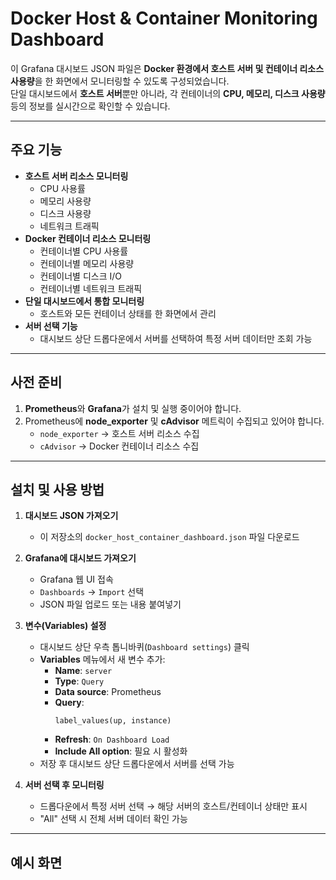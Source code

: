# Docker Host & Container Monitoring Dashboard

이 Grafana 대시보드 JSON 파일은 **Docker 환경에서 호스트 서버 및 컨테이너 리소스 사용량**을 한 화면에서 모니터링할 수 있도록 구성되었습니다.  
단일 대시보드에서 **호스트 서버**뿐만 아니라, 각 컨테이너의 **CPU, 메모리, 디스크 사용량**등의 정보를 실시간으로 확인할 수 있습니다.

---

## 주요 기능

- **호스트 서버 리소스 모니터링**
  - CPU 사용률
  - 메모리 사용량
  - 디스크 사용량
  - 네트워크 트래픽
- **Docker 컨테이너 리소스 모니터링**
  - 컨테이너별 CPU 사용률
  - 컨테이너별 메모리 사용량
  - 컨테이너별 디스크 I/O
  - 컨테이너별 네트워크 트래픽
- **단일 대시보드에서 통합 모니터링**
  - 호스트와 모든 컨테이너 상태를 한 화면에서 관리
- **서버 선택 기능**
  - 대시보드 상단 드롭다운에서 서버를 선택하여 특정 서버 데이터만 조회 가능

---

## 사전 준비

1. **Prometheus**와 **Grafana**가 설치 및 실행 중이어야 합니다.
2. Prometheus에 **node_exporter** 및 **cAdvisor** 메트릭이 수집되고 있어야 합니다.
   - `node_exporter` → 호스트 서버 리소스 수집
   - `cAdvisor` → Docker 컨테이너 리소스 수집

---

## 설치 및 사용 방법

1. **대시보드 JSON 가져오기**
   - 이 저장소의 `docker_host_container_dashboard.json` 파일 다운로드

2. **Grafana에 대시보드 가져오기**
   - Grafana 웹 UI 접속
   - `Dashboards` → `Import` 선택
   - JSON 파일 업로드 또는 내용 붙여넣기

3. **변수(Variables) 설정**
   - 대시보드 상단 우측 톱니바퀴(`Dashboard settings`) 클릭
   - **Variables** 메뉴에서 새 변수 추가:
     - **Name**: `server`
     - **Type**: `Query`
     - **Data source**: Prometheus
     - **Query**:
       ```promql
       label_values(up, instance)
       ```
     - **Refresh**: `On Dashboard Load`
     - **Include All option**: 필요 시 활성화
   - 저장 후 대시보드 상단 드롭다운에서 서버를 선택 가능

4. **서버 선택 후 모니터링**
   - 드롭다운에서 특정 서버 선택 → 해당 서버의 호스트/컨테이너 상태만 표시
   - "All" 선택 시 전체 서버 데이터 확인 가능

---

## 예시 화면



